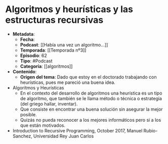 # Algoritmos y heurísticas y las estructuras recursivas

- **Metadata**:
	- **Fecha**:
	- **Podcast**: [[Había una vez un algoritmo...]]
	- **Temporada**: [[Temporada nº3]]
	- **Episodio**: 62
	- **Tipo**: #Podcast
	- **Categoría**: [[algoritmos]]
- **Contenido**:
	- **Origen del tema**: Dado que estoy en el doctorado trabajando con heurísticas, pues me pareció una buena idea.
- Algoritmos y Heurísticas
	- En el contexto del desarrollo de algoritmos una heurística es un tipo de algoritmo, que también se le llama método o técnica o estrategia (del griego hallar, inventar).
	- Que consiste en encontrar una buena solución sin asegurar la mejor posible.
	- Quizás no pueda reconocer a los mejores informáticos pero si a los que están motivados.
- Introduction to Recursive Programming, October 2017, Manuel Rubio-Sanchez, Universidad Rey Juan Carlos
